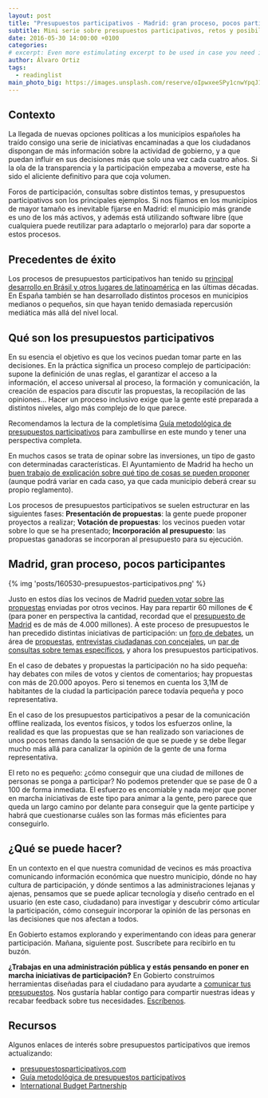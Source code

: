 ```yaml
---
layout: post
title: "Presupuestos participativos - Madrid: gran proceso, pocos participantes ¿Qué más se puede hacer? (1 de 3)"
subtitle: Mini serie sobre presupuestos participativos, retos y posibilidades para articular la participación
date: 2016-05-30 14:00:00 +0100
categories: 
# excerpt: Even more estimulating excerpt to be used in case you need it. 
author: Álvaro Ortiz
tags:
  - readinglist
main_photo_big: https://images.unsplash.com/reserve/oIpwxeeSPy1cnwYpqJ1w_Dufer%20Collateral%20test.jpg?crop=entropy&fit=crop&fm=jpg&h=900&ixjsv=2.1.0&ixlib=rb-0.3.5&q=80&w=1600
---
```


## Contexto 

La llegada de nuevas opciones políticas a los municipios españoles ha traído consigo una serie de iniciativas encaminadas a que los ciudadanos dispongan de más información sobre la actividad de gobierno, y a que puedan influir en sus decisiones más que solo una vez cada cuatro años. Si la ola de la transparencia y la participación empezaba a moverse, este ha sido el aliciente definitivo para que coja volumen. 

Foros de participación, consultas sobre distintos temas, y presupuestos participativos son los principales ejemplos. Si nos fijamos en los municipios de mayor tamaño es inevitable fijarse en Madrid: el municipio más grande es uno de los más activos, y además está utilizando software libre (que cualquiera puede reutilizar para adaptarlo o mejorarlo) para dar soporte a estos procesos.

## Precedentes de éxito

Los procesos de presupuestos participativos han tenido su [principal desarrollo en Brásil y otros lugares de latinoamérica](https://es.wikipedia.org/wiki/Presupuesto_participativo#Presupuestos_Participativos_en_Porto_Alegre) en las últimas décadas. En España también se han desarrollado distintos procesos en municipios medianos o pequeños, sin que hayan tenido demasiada repercusión mediática más allá del nivel local. 


## Qué son los presupuestos participativos

En su esencia el objetivo es que los vecinos puedan tomar parte en las decisiones. En la práctica significa un proceso complejo de participación: supone la definición de unas reglas, el garantizar el acceso a la información, el acceso universal al proceso, la formación y comunicación, la creación de espacios para discutir las propuestas, la recopilación de las opiniones... Hacer un proceso inclusivo exige que la gente esté preparada a distintos niveles, algo más complejo de lo que parece. 

Recomendamos la lectura de la completísima [Guía metodológica de presupuestos participativos](http://www.presupuestosparticipativos.com/Gu%C3%ADa-metodol%C3%B3gica-de-presupuestos-partic/_C3VTDDatmVEmYYYsYdvRIsil_ngZxyrxbR-Co1vM8dPZXii7nhO1eoDdtJ5vvY_Q) para zambullirse en este mundo y tener una perspectiva completa.

En muchos casos se trata de opinar sobre las inversiones, un tipo de gasto con determinadas características. El Ayuntamiento de Madrid ha hecho un [buen trabajo de explicación sobre qué tipo de cosas se pueden proponer](https://decide.madrid.es/participatory_budget_info#21) (aunque podrá variar en cada caso, ya que cada municipio deberá crear su propio reglamento).

Los procesos de presupuestos participativos se suelen estructurar en las siguientes fases: **Presentación de propuestas**: la gente puede proponer proyectos a realizar; **Votación de propuestas**: los vecinos pueden votar sobre lo que se ha presentado; **Incorporación al presupuesto**: las propuestas ganadoras se incorporan al presupuesto para su ejecución.


## Madrid, gran proceso, pocos participantes

{% img 'posts/160530-presupuestos-participativos.png' %}

Justo en estos días los vecinos de Madrid [pueden votar sobre las propuestas](https://decide.madrid.es/participatory_budget) enviadas por otros vecinos. Hay para repartir 60 millones de € (para poner en perspectiva la cantidad, recordad que el [presupuesto de Madrid](https://presupuestos.gobierto.es/places/madrid/2015) es de más de 4.000 millones). A este proceso de presupuestos le han precedido distintas iniciativas de participación: un [foro de debates](https://decide.madrid.es/debates), un área de [propuestas](https://decide.madrid.es/proposals), [entrevistas ciudadanas con concejales](https://decide.madrid.es/debates?order=created_at&page=1&search=%23T%C3%BAPreguntas&utf8=%E2%9C%93), un [par de consultas sobre temas específicos](), y ahora los presupuestos participativos.

En el caso de debates y propuestas la participación no ha sido pequeña: hay debates con miles de votos y cientos de comentarios; hay propuestas con más de 20.000 apoyos. Pero si tenemos en cuenta los 3,1M de habitantes de la ciudad la participación parece todavía pequeña y poco representativa. 

En el caso de los presupuestos participativos a pesar de la comunicación offline realizada, los eventos físicos, y todos los esfuerzos online, la realidad es que las propuestas que se han realizado son variaciones de unos pocos temas dando la sensación de que se puede y se debe llegar mucho más allá para canalizar la opinión de la gente de una forma representativa.

El reto no es pequeño: ¿cómo conseguir que una ciudad de millones de personas se ponga a participar? No podemos pretender que se pase de 0 a 100 de forma inmediata. El esfuerzo es encomiable y nada mejor que poner en marcha iniciativas de este tipo para animar a la gente, pero parece que queda un largo camino por delante para conseguir que la gente participe y habrá que cuestionarse cuáles son las formas más eficientes para conseguirlo.


## ¿Qué se puede hacer?

En un contexto en el que nuestra comunidad de vecinos es más proactiva comunicando información económica que nuestro municipio, dónde no hay cultura de participación, y dónde sentimos a las administraciones lejanas y ajenas, pensamos que se puede aplicar tecnología y diseño centrado en el usuario (en este caso, ciudadano) para investigar y descubrir cómo articular la participación, cómo conseguir incorporar la opinión de las personas en las decisiones que nos afectan a todos.

En Gobierto estamos explorando y experimentando con ideas para generar participación. Mañana, siguiente post. Suscríbete para recibirlo en tu buzón.

**¿Trabajas en una administración pública y estás pensando en poner en marcha iniciativas de participación?** En Gobierto construimos herramientas diseñadas para el ciudadano para ayudarte a [comunicar tus presupuestos](/visualizacion_presupuestos_municipales). Nos gustaría hablar contigo para compartir nuestras ideas y recabar feedback sobre tus necesidades. [Escríbenos](mailto:info@gobierto.es).



## Recursos

Algunos enlaces de interés sobre presupuestos participativos que iremos actualizando: 

- [presupuestosparticipativos.com](presupuestosparticipativos.com)
- [Guía metodológica de presupuestos participativos](http://www.presupuestosparticipativos.com/Gu%C3%ADa-metodol%C3%B3gica-de-presupuestos-partic/_C3VTDDatmVEmYYYsYdvRIsil_ngZxyrxbR-Co1vM8dPZXii7nhO1eoDdtJ5vvY_Q)
- [International Budget Partnership](http://www.internationalbudget.org/)

